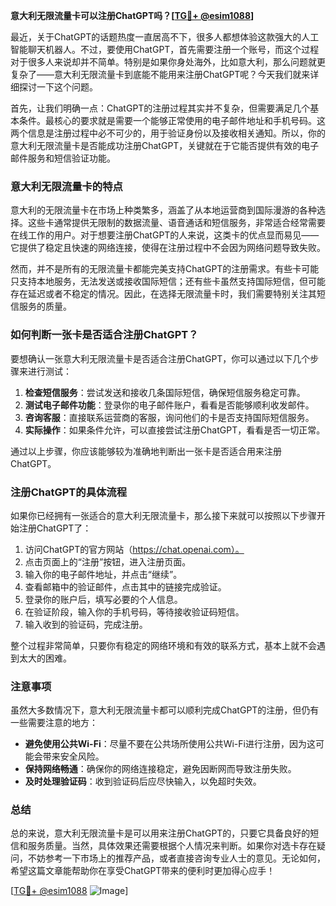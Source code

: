 **意大利无限流量卡可以注册ChatGPT吗？[[TG💪+ @esim1088](https://t.me/s/esim1088)]**

最近，关于ChatGPT的话题热度一直居高不下，很多人都想体验这款强大的人工智能聊天机器人。不过，要使用ChatGPT，首先需要注册一个账号，而这个过程对于很多人来说却并不简单。特别是如果你身处海外，比如意大利，那么问题就更复杂了——意大利无限流量卡到底能不能用来注册ChatGPT呢？今天我们就来详细探讨一下这个问题。

首先，让我们明确一点：ChatGPT的注册过程其实并不复杂，但需要满足几个基本条件。最核心的要求就是需要一个能够正常使用的电子邮件地址和手机号码。这两个信息是注册过程中必不可少的，用于验证身份以及接收相关通知。所以，你的意大利无限流量卡是否能成功注册ChatGPT，关键就在于它能否提供有效的电子邮件服务和短信验证功能。

### 意大利无限流量卡的特点

意大利的无限流量卡在市场上种类繁多，涵盖了从本地运营商到国际漫游的各种选择。这些卡通常提供无限制的数据流量、语音通话和短信服务，非常适合经常需要在线工作的用户。对于想要注册ChatGPT的人来说，这类卡的优点显而易见——它提供了稳定且快速的网络连接，使得在注册过程中不会因为网络问题导致失败。

然而，并不是所有的无限流量卡都能完美支持ChatGPT的注册需求。有些卡可能只支持本地服务，无法发送或接收国际短信；还有些卡虽然支持国际短信，但可能存在延迟或者不稳定的情况。因此，在选择无限流量卡时，我们需要特别关注其短信服务的质量。

### 如何判断一张卡是否适合注册ChatGPT？

要想确认一张意大利无限流量卡是否适合注册ChatGPT，你可以通过以下几个步骤来进行测试：

1. **检查短信服务**：尝试发送和接收几条国际短信，确保短信服务稳定可靠。
2. **测试电子邮件功能**：登录你的电子邮件账户，看看是否能够顺利收发邮件。
3. **咨询客服**：直接联系运营商的客服，询问他们的卡是否支持国际短信服务。
4. **实际操作**：如果条件允许，可以直接尝试注册ChatGPT，看看是否一切正常。

通过以上步骤，你应该能够较为准确地判断出一张卡是否适合用来注册ChatGPT。

### 注册ChatGPT的具体流程

如果你已经拥有一张适合的意大利无限流量卡，那么接下来就可以按照以下步骤开始注册ChatGPT了：

1. 访问ChatGPT的官方网站（https://chat.openai.com）。
2. 点击页面上的“注册”按钮，进入注册页面。
3. 输入你的电子邮件地址，并点击“继续”。
4. 查看邮箱中的验证邮件，点击其中的链接完成验证。
5. 登录你的账户后，填写必要的个人信息。
6. 在验证阶段，输入你的手机号码，等待接收验证码短信。
7. 输入收到的验证码，完成注册。

整个过程非常简单，只要你有稳定的网络环境和有效的联系方式，基本上就不会遇到太大的困难。

### 注意事项

虽然大多数情况下，意大利无限流量卡都可以顺利完成ChatGPT的注册，但仍有一些需要注意的地方：

- **避免使用公共Wi-Fi**：尽量不要在公共场所使用公共Wi-Fi进行注册，因为这可能会带来安全风险。
- **保持网络畅通**：确保你的网络连接稳定，避免因断网而导致注册失败。
- **及时处理验证码**：收到验证码后应尽快输入，以免超时失效。

### 总结

总的来说，意大利无限流量卡是可以用来注册ChatGPT的，只要它具备良好的短信和服务质量。当然，具体效果还需要根据个人情况来判断。如果你对选卡存在疑问，不妨参考一下市场上的推荐产品，或者直接咨询专业人士的意见。无论如何，希望这篇文章能帮助你在享受ChatGPT带来的便利时更加得心应手！

[[TG💪+ @esim1088](https://t.me/s/esim1088) ![Image](https://i.postimg.cc/4NQfJmqS/Snipaste-2025-05-13-00-14-12.png)]